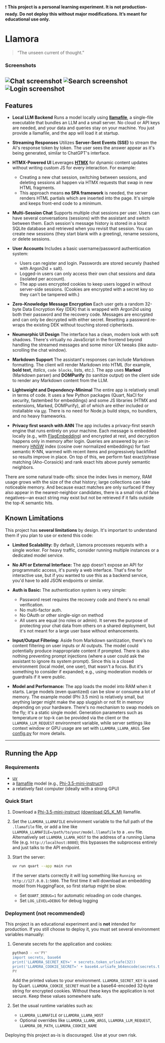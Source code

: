 ❗ **This project is a personal learning experiment. It is not production-ready. Do not deploy this without major modifications. It’s meant for educational use only.**

# Llamora

> “The unseen current of thought.”



### Screenshots

![Chat screenshot](./doc/screenshots/chat.png)
![Search screenshot](./doc/screenshots/search.png)
![Login screenshot](./doc/screenshots/login.png)
---

## Features

- **Local LLM Backend** Runs a model locally using [**llamafile**](https://github.com/Mozilla-Ocho/llamafile), a single-file executable that bundles an LLM and a small server. No cloud or API keys are needed, and your data and queries stay on your machine. You just provide a llamafile, and the app will load it at startup.

- **Streaming Responses** Utilizes **Server-Sent Events (SSE)** to stream the AI's response token by token. The user sees the answer appear as it's being generated, similar to ChatGPT's interface.

- **HTMX-Powered UI** Leverages [**HTMX**](https://htmx.org/) for dynamic content updates without writing custom JS for every interaction. For example:

  - Creating a new chat session, switching between sessions, and deleting sessions all happen via HTMX requests that swap in new HTML fragments.
  - This approach means **no SPA framework** is needed, the server renders HTML partials which are inserted into the page. It's simple and keeps front-end code to a minimum.

- **Multi-Session Chat** Supports multiple chat sessions per user. Users can have several conversations (sessions) with the assistant and switch between them. Each session's message history is stored in a local SQLite database and retrieved when you revisit that session. You can create new sessions (they start blank with a greeting), rename sessions, or delete sessions.

- **User Accounts**  Includes a basic username/password authentication system:

  - Users can register and login. Passwords are stored securely (hashed with Argon2id + salt).
  - Logged-in users can only access their own chat sessions and data (isolated per account).
  - The app uses encrypted cookies to keep users logged in without server-side sessions. (Cookies are encrypted with a secret key so they can't be tampered with.)

- **Zero-Knowledge Message Encryption** Each user gets a random 32-byte Data Encryption Key (DEK) that is wrapped with Argon2id using both their password and the recovery code. Messages are encrypted and can only be decrypted with either secret. Resetting a password re-wraps the existing DEK without touching stored ciphertexts.

- **Neumorphic UI Design** The interface has a clean, modern look with soft shadows. There's virtually no JavaScript in the frontend beyond handling the streamed messages and some minor UX tweaks (like auto-scrolling the chat window).

- **Markdown Support** The assistant's responses can include Markdown formatting. The client will render Markdown into HTML (for example, **bold text**, *italics*, `code blocks`, lists, etc.). The app uses **Marked** (Markdown parser) and **DOMPurify** (to sanitize output) on the client side to render any Markdown content from the LLM.

- **Lightweight and Dependency-Minimal** The entire app is relatively small in terms of code. It uses a few Python packages (Quart, NaCl for security, fastembed for embeddings) and some JS libraries (HTMX and extensions, Marked, DOMPurify), all of which are either included or installable via [uv](https://docs.astral.sh/uv/). There is no need for Node.js build steps, no bundlers, and no heavy frameworks.

- **Privacy first search with ANN** The app includes a privacy-first search engine that runs entirely on your machine. Each message is embedded locally (e.g., with [FlagEmbedding](https://huggingface.co/BAAI/bge-small-en-v1.5)) and encrypted at rest, and decryption happens only in memory after login. Queries are answered by an in-memory [HNSW](https://github.com/nmslib/hnswlib) index (cosine over normalized embeddings) for fast semantic K-NN, warmed with recent items and progressively backfilled so results improve in place. On top of this, we perform fast exact/phrase matching (Aho-Corasick) and rank exact hits above purely semantic neighbors.

There are some natural trade-offs: since the index lives in memory, RAM usage grows with the size of the chat history; large collections can take noticeable memory. And because exact matches are only surfaced if they also appear in the nearest-neighbor candidates, there is a small risk of false negatives—an exact string may exist but not be retrieved if it falls outside the top-K semantic hits.


## Known Limitations

This project has **several limitations** by design. It's important to understand them if you plan to use or extend this code:

- **Limited Scalability:** By default, Llamora processes requests with a single worker. For heavy traffic, consider running multiple instances or a dedicated model service.

- **No API or External Interface:** The app doesn't expose an API for programmatic access, it's purely a web interface. That's fine for interactive use, but if you wanted to use this as a backend service, you'd have to add JSON endpoints or similar.

- **Auth is Basic:** The authentication system is very simple:

  - Password reset requires the recovery code and there's no email verification.
  - No multi-factor auth.
  - No OAuth or other single-sign on method
  - All users are equal (no roles or admin). It serves the purpose of protecting your chat data from others on a shared deployment, but it's not meant for a large user base without enhancements.

- **Input/Output Filtering:** Aside from Markdown sanitization, there's no content filtering on user inputs or AI outputs. The model could potentially produce inappropriate content if prompted. There is also nothing preventing prompt injections (where a user could ask the assistant to ignore its system prompt). Since this is a closed environment (local model, one user), that wasn't a focus. But it's something to consider if expanded; e.g., using moderation models or guardrails if it were public.

- **Model and Performance:** The app loads the model into RAM when it starts. Large models (even quantized) can be slow or consume a lot of memory. The example model (Phi 3.5 mini) is relatively small, but anything larger might make the app sluggish or not fit in memory depending on your hardware. There's no mechanism to swap models on the fly; it's a static single model. Generation parameters such as temperature or top-k can be provided via the client or the ``LLAMORA_LLM_REQUEST`` environment variable, while server settings like context window or GPU usage are set with ``LLAMORA_LLAMA_ARGS``.
See [config.py](./config.py) for more details.
---

## Running the App

### Requirements

- [uv](https://docs.astral.sh/uv/)
- a [llamafile](https://github.com/Mozilla-Ocho/llamafile) model (e.g., [Phi-3.5-mini-instruct](https://huggingface.co/Mozilla/Phi-3-mini-4k-instruct-llamafile))
- a relatively fast computer (ideally with a strong GPU)

### Quick Start

1. Download a [Phi-3.5-mini-instruct](https://huggingface.co/microsoft/Phi-3.5-mini-instruct) [(download Q5_K_M)](https://huggingface.co/Mozilla/Phi-3-mini-4k-instruct-llamafile/resolve/main/Phi-3-mini-4k-instruct.Q5_K_M.llamafile) llamafile.
2. Set the `LLAMORA_LLAMAFILE` environment variable to the full path of the `.llamafile` file, or add a line like `LLAMORA_LLAMAFILE=/path/to/your/model.llamafile` to a `.env` file.
Alternatively set `LLAMORA_LLAMA_HOST` to the address of a running Llama file (e.g. `http://localhost:8080`); this bypasses the subprocess entirely and just talks to the API endpoint.

3. Start the server:

   ```bash
   uv run quart --app main run
   ```

   If the server starts correctly it will log something like `Running on http://127.0.0.1:5000`. The first time it will download an embedding model from HuggingFace, so first startup might be slow.

   - Set `QUART_DEBUG=1` for automatic reloading on code changes.
   - Set `LOG_LEVEL=DEBUG` for debug logging


### Deployment (not recommended)

This project is an educational experiment and is **not** intended for production. If you still choose to deploy it, you must set several environment variables manually:

1. Generate secrets for the application and cookies:

   ```bash
   python3 - <<'PY'
   import secrets, base64
   print('LLAMORA_SECRET_KEY=' + secrets.token_urlsafe(32))
   print('LLAMORA_COOKIE_SECRET=' + base64.urlsafe_b64encode(secrets.token_bytes(32)).decode())
   PY
   ```

   Add the printed values to your environment. `LLAMORA_SECRET_KEY` is used by Quart. `LLAMORA_COOKIE_SECRET` must be a base64-encoded 32‑byte string for encrypted cookies. Without these keys the application is not secure. Keep these values somewhere safe.

2. Set the usual runtime variables such as:

   - `LLAMORA_LLAMAFILE` or `LLAMORA_LLAMA_HOST`
   - Optional overrides like `LLAMORA_LLAMA_ARGS`, `LLAMORA_LLM_REQUEST`, `LLAMORA_DB_PATH`, `LLAMORA_COOKIE_NAME`

Deploying this project as-is is discouraged. Use at your own risk.
